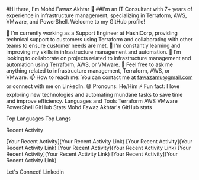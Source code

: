 #Hi there, I'm Mohd Fawaz Akhtar 👋
##I'm an IT Consultant with 7+ years of experience in infrastructure management, specializing in Terraform, AWS, VMware, and PowerShell. Welcome to my GitHub profile!

🔭 I’m currently working as a Support Engineer at HashiCorp, providing technical support to customers using Terraform and collaborating with other teams to ensure customer needs are met.
🌱 I’m constantly learning and improving my skills in infrastructure management and automation.
👯 I’m looking to collaborate on projects related to infrastructure management and automation using Terraform, AWS, or VMware.
💬 Feel free to ask me anything related to infrastructure management, Terraform, AWS, or VMware.
📫 How to reach me: You can contact me at fawazamu@gmail.com or connect with me on LinkedIn.
😄 Pronouns: He/Him
⚡ Fun fact: I love exploring new technologies and automating mundane tasks to save time and improve efficiency.
Languages and Tools
Terraform
AWS
VMware
PowerShell
GitHub Stats
Mohd Fawaz Akhtar's GitHub stats

Top Languages
Top Langs

Recent Activity
<!--START_SECTION:activity-->
[Your Recent Activity](Your Recent Activity Link)
[Your Recent Activity](Your Recent Activity Link)
[Your Recent Activity](Your Recent Activity Link)
[Your Recent Activity](Your Recent Activity Link)
[Your Recent Activity](Your Recent Activity Link)
<!--END_SECTION:activity-->
Let's Connect!
LinkedIn
